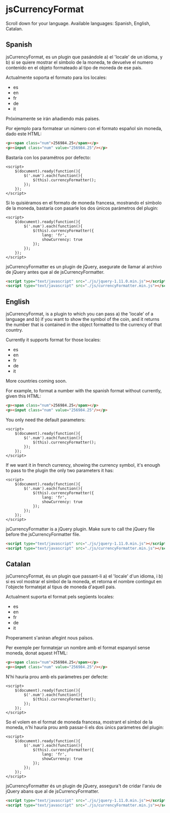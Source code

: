 jsCurrencyFormat
================

Scroll down for your language. Available languages: Spanish, English, Catalan.

Spanish
-------

jsCurrencyFormat, es un plugin que pasándole a) el 'locale' de un idioma, y b) si se quiere mostrar el símbolo de la moneda, te devuelve el numero contenido en el objeto formateado al tipo de moneda de ese país.

Actualmente soporta el formato para los locales:

- es
- en
- fr
- de
- it

Próximamente se irán añadiendo más paises.

Por ejemplo para formatear un número con el formato español sin moneda, dado este HTML:

```HTML
<p><span class="num">256984.25</span></p>
<p><input class="num" value="256984.25"/></p>
```

Bastaría con los paramétros por defecto:

```JS
<script>
    $(document).ready(function(){
        $('.num').each(function(){
            $(this).currencyFormatter();
        });
    });
</script>
```

Si lo quisiéramos en el formato de moneda francesa, mostrando el símbolo de la moneda, bastaría con pasarle los dos únicos parámetros del plugin:

```JS
<script>
    $(document).ready(function(){
        $('.num').each(function(){
            $(this).currencyFormatter({
                lang: 'fr',
                showCurrency: true
            });
        });
    });
</script>
```

jsCurrencyFormatter es un plugin de jQuery, asegurate de llamar al archivo de jQuery antes que al de jsCurrencyFormatter.

```HTML
<script type="text/javascript" src="./js/jquery-1.11.0.min.js"></script>
<script type="text/javascript" src="./js/currencyFormatter.min.js"></script>
```

English
-------

jsCurrencyFormat, is a plugin to which you can pass a) the 'locale' of a language and b) if you want to show the symbol of the coin, and it returns the number that is contained in the object formatted to the currency of that country.

Currently it supports format for those locales:

- es
- en
- fr
- de
- it

More countries coming soon.

For example, to format a number with the spanish format without currently, given this HTML:

```HTML
<p><span class="num">256984.25</span></p>
<p><input class="num" value="256984.25"/></p>
```

You only need the default parameters:

```JS
<script>
    $(document).ready(function(){
        $('.num').each(function(){
            $(this).currencyFormatter();
        });
    });
</script>
```

If we want it in french currency, showing the currency symbol, it's enough to pass to the plugin the only two parameters it has:

```JS
<script>
    $(document).ready(function(){
        $('.num').each(function(){
            $(this).currencyFormatter({
                lang: 'fr',
                showCurrency: true
            });
        });
    });
</script>
```

jsCurrencyFormatter is a jQuery plugin. Make sure to call the jQuery file before the jsCurrencyFormatter file.

```HTML
<script type="text/javascript" src="./js/jquery-1.11.0.min.js"></script>
<script type="text/javascript" src="./js/currencyFormatter.min.js"></script>
```

Catalan
-------

jsCurrencyFormat, és un plugin que passant-li a) el 'locale' d'un idioma, i b) si es vol mostrar el símbol de la moneda, et retorna el nombre contingut en l'objecte formatejat al tipus de moneda d'aquell pais.

Actualment suporta el format pels següents locales:

- es
- en
- fr
- de
- it

Properament s'aniran afegint nous països.

Per exemple per formatejar un nombre amb el format espanyol sense moneda, donat aquest HTML:

```HTML
<p><span class="num">256984.25</span></p>
<p><input class="num" value="256984.25"/></p>
```

N'hi hauria prou amb els paràmetres per defecte:

```JS
<script>
    $(document).ready(function(){
        $('.num').each(function(){
            $(this).currencyFormatter();
        });
    });
</script>
```

So el volem en el format de moneda francesa, mostrant el símbol de la moneda, n'hi hauria prou amb passar-li els dos únics paràmetres del plugin:

```JS
<script>
    $(document).ready(function(){
        $('.num').each(function(){
            $(this).currencyFormatter({
                lang: 'fr',
                showCurrency: true
            });
        });
    });
</script>
```

jsCurrencyFormatter és un plugin de jQuery, assegura't de cridar l'arxiu de jQuery abans que al de jsCurrencyFormatter.

```HTML
<script type="text/javascript" src="./js/jquery-1.11.0.min.js"></script>
<script type="text/javascript" src="./js/currencyFormatter.min.js"></script>
```
